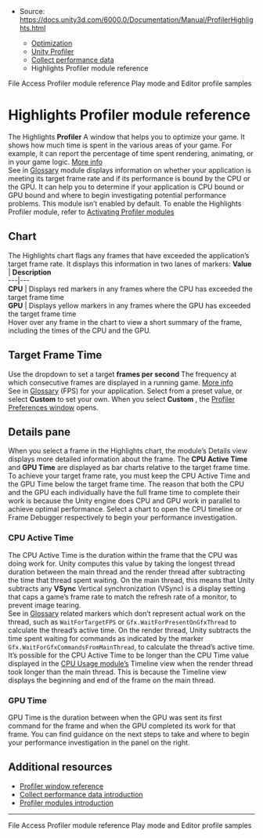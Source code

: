 * Source: https://docs.unity3d.com/6000.0/Documentation/Manual/ProfilerHighlights.html

  * [Optimization](https://docs.unity3d.com/6000.0/Documentation/Manual/analysis.html)
  * [Unity Profiler](https://docs.unity3d.com/6000.0/Documentation/Manual/Profiler.html)
  * [Collect performance data](https://docs.unity3d.com/6000.0/Documentation/Manual/profiler-collect-data.html)
  * Highlights Profiler module reference


[](https://docs.unity3d.com/6000.0/Documentation/Manual/profiler-file-access-module.html)
File Access Profiler module reference
[](https://docs.unity3d.com/6000.0/Documentation/Manual/profiler-play-edit-samples.html)
Play mode and Editor profile samples
# Highlights Profiler module reference
The Highlights **Profiler** A window that helps you to optimize your game. It shows how much time is spent in the various areas of your game. For example, it can report the percentage of time spent rendering, animating, or in your game logic. [More info](https://docs.unity3d.com/6000.0/Documentation/Manual/Profiler.html)  
See in [Glossary](https://docs.unity3d.com/6000.0/Documentation/Manual/Glossary.html#Profiler) module displays information on whether your application is meeting its target frame rate and if its performance is bound by the CPU or the GPU. It can help you to determine if your application is CPU bound or GPU bound and where to begin investigating potential performance problems.
This module isn’t enabled by default. To enable the Highlights Profiler module, refer to [Activating Profiler modules](https://docs.unity3d.com/6000.0/Documentation/Manual/profiler-modules-activate.html)
## Chart
The Highlights chart flags any frames that have exceeded the application’s target frame rate. It displays this information in two lanes of markers:
**Value** | **Description**  
---|---  
**CPU** | Displays red markers in any frames where the CPU has exceeded the target frame time  
**GPU** | Displays yellow markers in any frames where the GPU has exceeded the target frame time  
Hover over any frame in the chart to view a short summary of the frame, including the times of the CPU and the GPU.
## Target Frame Time
Use the dropdown to set a target **frames per second** The frequency at which consecutive frames are displayed in a running game. [More info](https://docs.unity3d.com/6000.0/Documentation/Manual/RenderingStatistics.html)  
See in [Glossary](https://docs.unity3d.com/6000.0/Documentation/Manual/Glossary.html#framespersecond) (FPS) for your application. Select from a preset value, or select **Custom** to set your own. When you select **Custom** , the [Profiler Preferences window](https://docs.unity3d.com/6000.0/Documentation/Manual/profiler-preferences-reference.html) opens.
## Details pane
When you select a frame in the Highlights chart, the module’s Details view displays more detailed information about the frame.
The **CPU Active Time** and **GPU Time** are displayed as bar charts relative to the target frame time. To achieve your target frame rate, you must keep the CPU Active Time and the GPU Time below the target frame time. The reason that both the CPU and the GPU each individually have the full frame time to complete their work is because the Unity engine does CPU and GPU work in parallel to achieve optimal performance. 
Select a chart to open the CPU timeline or Frame Debugger respectively to begin your performance investigation.
### CPU Active Time
The CPU Active Time is the duration within the frame that the CPU was doing work for. Unity computes this value by taking the longest thread duration between the main thread and the render thread after subtracting the time that thread spent waiting.
On the main thread, this means that Unity subtracts any **VSync** Vertical synchronization (VSync) is a display setting that caps a game’s frame rate to match the refresh rate of a monitor, to prevent image tearing.  
See in [Glossary](https://docs.unity3d.com/6000.0/Documentation/Manual/Glossary.html#VSync) related markers which don’t represent actual work on the thread, such as `WaitForTargetFPS` or `Gfx.WaitForPresentOnGfxThread` to calculate the thread’s active time. On the render thread, Unity subtracts the time spent waiting for commands as indicated by the marker `Gfx.WaitForGfxCommandsFromMainThread`, to calculate the thread’s active time.
It’s possible for the CPU Active Time to be longer than the CPU Time value displayed in the [CPU Usage module’s](https://docs.unity3d.com/6000.0/Documentation/Manual/ProfilerCPU.html) Timeline view when the render thread took longer than the main thread. This is because the Timeline view displays the beginning and end of the frame on the main thread.
### GPU Time
GPU Time is the duration between when the GPU was sent its first command for the frame and when the GPU completed its work for that frame.
You can find guidance on the next steps to take and where to begin your performance investigation in the panel on the right. 
## Additional resources
  * [Profiler window reference](https://docs.unity3d.com/6000.0/Documentation/Manual/ProfilerWindow.html)
  * [Collect performance data introduction](https://docs.unity3d.com/6000.0/Documentation/Manual/profiling-collect-data-introduction.html)
  * [Profiler modules introduction](https://docs.unity3d.com/6000.0/Documentation/Manual/profiler-modules-introduction.html)


* * *
[](https://docs.unity3d.com/6000.0/Documentation/Manual/profiler-file-access-module.html)
File Access Profiler module reference
[](https://docs.unity3d.com/6000.0/Documentation/Manual/profiler-play-edit-samples.html)
Play mode and Editor profile samples
